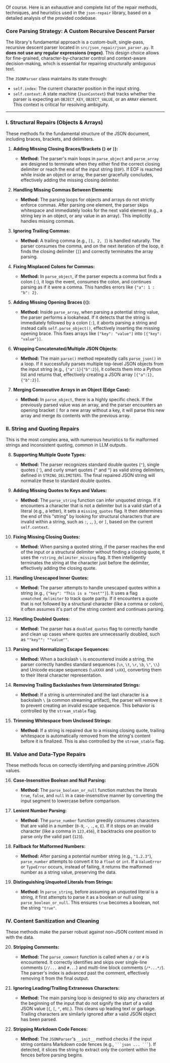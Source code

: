 Of course. Here is an exhaustive and complete list of the repair methods, techniques, and heuristics used in the `json-repair` library, based on a detailed analysis of the provided codebase.

### Core Parsing Strategy: A Custom Recursive Descent Parser

The library's fundamental approach is a custom-built, single-pass, recursive descent parser located in `src/json_repair/json_parser.py`. It **does not use any regular expressions (regex)**. This design choice allows for fine-grained, character-by-character control and context-aware decision-making, which is essential for repairing structurally ambiguous text.

The `JSONParser` class maintains its state through:
*   `self.index`: The current character position in the input string.
*   `self.context`: A state machine (`JsonContext`) that tracks whether the parser is expecting an `OBJECT_KEY`, `OBJECT_VALUE`, or an `ARRAY` element. This context is critical for resolving ambiguity.

---

### I. Structural Repairs (Objects & Arrays)

These methods fix the fundamental structure of the JSON document, including braces, brackets, and delimiters.

1.  **Adding Missing Closing Braces/Brackets (`}` or `]`):**
    *   **Method:** The parser's main loops in `parse_object` and `parse_array` are designed to terminate when they either find the correct closing delimiter or reach the end of the input string (`EOF`). If EOF is reached while inside an object or array, the parser gracefully concludes, effectively adding the missing closing delimiter.

2.  **Handling Missing Commas Between Elements:**
    *   **Method:** The parsing loops for objects and arrays do not strictly enforce commas. After parsing one element, the parser skips whitespace and immediately looks for the next valid element (e.g., a string key in an object, or any value in an array). This implicitly handles missing commas.

3.  **Ignoring Trailing Commas:**
    *   **Method:** A trailing comma (e.g., `[1, 2, ]`) is handled naturally. The parser consumes the comma, and on the next iteration of the loop, it finds the closing delimiter (`]`) and correctly terminates the array parsing.

4.  **Fixing Misplaced Colons for Commas:**
    *   **Method:** In `parse_object`, if the parser expects a comma but finds a colon (`:`), it logs the event, consumes the colon, and continues parsing as if it were a comma. This handles errors like `{"a": 1 : "b": 2}`.

5.  **Adding Missing Opening Braces (`{`):**
    *   **Method:** Inside `parse_array`, when parsing a potential string value, the parser performs a lookahead. If it detects that the string is immediately followed by a colon (`:`), it aborts parsing a string and instead calls `self.parse_object()`, effectively inserting the missing opening brace. This fixes arrays like `["key": "value"]` into `[{"key": "value"}]`.

6.  **Wrapping Concatenated/Multiple JSON Objects:**
    *   **Method:** The main `parse()` method repeatedly calls `parse_json()` in a loop. If it successfully parses multiple top-level JSON objects from the input string (e.g., `{"a":1}{"b":2}`), it collects them into a Python list and returns that, effectively creating a JSON array `[{"a":1},{"b":2}]`.

7.  **Merging Consecutive Arrays in an Object (Edge Case):**
    *   **Method:** In `parse_object`, there is a highly specific check. If the previously parsed value was an array, and the parser encounters an opening bracket `[` for a new array without a key, it will parse this new array and merge its contents with the previous array.

### II. String and Quoting Repairs

This is the most complex area, with numerous heuristics to fix malformed strings and inconsistent quoting, common in LLM outputs.

8.  **Supporting Multiple Quote Types:**
    *   **Method:** The parser recognizes standard double quotes (`"`), single quotes (`'`), and curly smart quotes (`“` and `”`) as valid string delimiters, defined in `STRING_DELIMITERS`. The final repaired JSON string will normalize these to standard double quotes.

9.  **Adding Missing Quotes to Keys and Values:**
    *   **Method:** The `parse_string` function can infer unquoted strings. If it encounters a character that is not a delimiter but is a valid start of a literal (e.g., a letter), it sets a `missing_quotes` flag. It then determines the end of this "string" by looking for structural characters that are invalid within a string, such as `:`, `,`, `}`, or `]`, based on the current `self.context`.

10. **Fixing Missing Closing Quotes:**
    *   **Method:** When parsing a quoted string, if the parser reaches the end of the input or a structural delimiter without finding a closing quote, it uses the `rstring_delimiter_missing` flag. It then intelligently terminates the string at the character just before the delimiter, effectively adding the closing quote.

11. **Handling Unescaped Inner Quotes:**
    *   **Method:** The parser attempts to handle unescaped quotes within a string (e.g., `{"key": "This is a "test""}`). It uses a flag `unmatched_delimiter` to track quote parity. If it encounters a quote that is not followed by a structural character (like a comma or colon), it often assumes it's part of the string content and continues parsing.

12. **Handling Doubled Quotes:**
    *   **Method:** The parser has a `doubled_quotes` flag to correctly handle and clean up cases where quotes are unnecessarily doubled, such as `""key"": ""value""`.

13. **Parsing and Normalizing Escape Sequences:**
    *   **Method:** When a backslash `\` is encountered inside a string, the parser correctly handles standard sequences (`\n`, `\t`, `\r`, `\b`, `\"`, `\\`) and Unicode escape sequences (`\uXXXX` and `\xXX`), converting them to their literal character representation.

14. **Removing Trailing Backslashes from Unterminated Strings:**
    *   **Method:** If a string is unterminated and the last character is a backslash `\` (a common streaming artifact), the parser will remove it to prevent creating an invalid escape sequence. This behavior is controlled by the `stream_stable` flag.

15. **Trimming Whitespace from Unclosed Strings:**
    *   **Method:** If a string is repaired due to a missing closing quote, trailing whitespace is automatically removed from the string's content before it is finalized. This is also controlled by the `stream_stable` flag.

### III. Value and Data-Type Repairs

These methods focus on correctly identifying and parsing primitive JSON values.

16. **Case-Insensitive Boolean and Null Parsing:**
    *   **Method:** The `parse_boolean_or_null` function matches the literals `true`, `false`, and `null` in a case-insensitive manner by converting the input segment to lowercase before comparison.

17. **Lenient Number Parsing:**
    *   **Method:** The `parse_number` function greedily consumes characters that are valid in a number (`0-9`, `-`, `.`, `e`, `E`). If it stops on an invalid character (like a comma in `123,456`), it backtracks one position to parse only the valid part (`123`).

18. **Fallback for Malformed Numbers:**
    *   **Method:** After parsing a potential number string (e.g., `"1.2.3"`), `parse_number` attempts to convert it to a `float` or `int`. If a `ValueError` or `TypeError` occurs, instead of failing, it returns the malformed number as a string value, preserving the data.

19. **Distinguishing Unquoted Literals from Strings:**
    *   **Method:** In `parse_string`, before assuming an unquoted literal is a string, it first attempts to parse it as a boolean or null using `parse_boolean_or_null`. This ensures `true` becomes a boolean, not the string `"true"`.

### IV. Content Sanitization and Cleaning

These methods make the parser robust against non-JSON content mixed in with the data.

20. **Stripping Comments:**
    *   **Method:** The `parse_comment` function is called when a `/` or `#` is encountered. It correctly identifies and skips over single-line comments (`//...` and `#...`) and multi-line block comments (`/*...*/`). The parser's index is advanced past the comment, effectively removing it from the final output.

21. **Ignoring Leading/Trailing Extraneous Characters:**
    *   **Method:** The main parsing loop is designed to skip any characters at the beginning of the input that do not signify the start of a valid JSON value (`{`, `[`, `"`, etc.). This cleans up leading text or garbage. Trailing characters are similarly ignored after a valid JSON object has been parsed.

22. **Stripping Markdown Code Fences:**
    *   **Method:** The `JSONParser`'s `__init__` method checks if the input string contains Markdown code fences (e.g., ` ```json ... ``` `). If detected, it slices the string to extract only the content within the fences before parsing begins.
